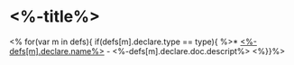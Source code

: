 # <%-title%>
<% for(var m in defs){
    if(defs[m].declare.type == type){
    %>* [<%-defs[m].declare.name%>](ifs/<%-defs[m].declare.name%>.md) - <%-defs[m].declare.doc.descript%>
<%}}%>